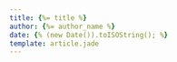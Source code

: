 ```yaml
---
title: {%= title %}
author: {%= author_name %}
date: {% (new Date()).toISOString(); %}
template: article.jade
---
```

